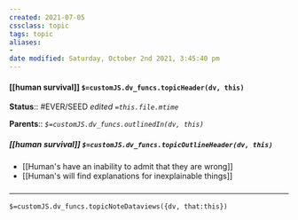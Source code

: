 ```yaml
---
created: 2021-07-05
cssclass: topic
tags: topic
aliases:
-
date modified: Saturday, October 2nd 2021, 3:45:40 pm
---
```


#### [[human survival]] `$=customJS.dv_funcs.topicHeader(dv, this)`

**Status**:: #EVER/SEED
*edited `=this.file.mtime`*

**Parents**:: 
*`$=customJS.dv_funcs.outlinedIn(dv, this)`*

##### [[human survival]] `$=customJS.dv_funcs.topicOutlineHeader(dv, this)`

- [[Human's have an inability to admit that they are wrong]]
- [[Human's will find explanations for inexplainable things]]


### <hr class="dataviews"/>

`$=customJS.dv_funcs.topicNoteDataviews({dv, that:this})`